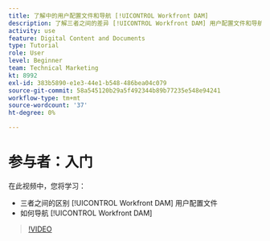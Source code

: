 ```yaml
---
title: 了解中的用户配置文件和导航 [!UICONTROL Workfront DAM]
description: 了解三者之间的差异 [!UICONTROL Workfront DAM] 用户配置文件和导航方式 [!UICONTROL Workfront DAM].
activity: use
feature: Digital Content and Documents
type: Tutorial
role: User
level: Beginner
team: Technical Marketing
kt: 8992
exl-id: 383b5890-e1e3-44e1-b548-486bea04c079
source-git-commit: 58a545120b29a5f492344b89b77235e548e94241
workflow-type: tm+mt
source-wordcount: '37'
ht-degree: 0%

---
```


# 参与者：入门

在此视频中，您将学习：

* 三者之间的区别 [!UICONTROL Workfront DAM] 用户配置文件
* 如何导航 [!UICONTROL Workfront DAM]

>[!VIDEO](https://video.tv.adobe.com/v/335252/?quality=12)
